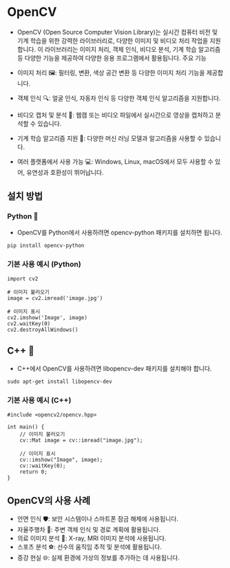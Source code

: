 # OpenCV
- OpenCV (Open Source Computer Vision Library)는 실시간 컴퓨터 비전 및 기계 학습을 위한 강력한 라이브러리로, 다양한 이미지 및 비디오 처리 작업을 지원합니다. 이 라이브러리는 이미지 처리, 객체 인식, 비디오 분석, 기계 학습 알고리즘 등 다양한 기능을 제공하여 다양한 응용 프로그램에서 활용됩니다.
주요 기능

- 이미지 처리 🖼️: 필터링, 변환, 색상 공간 변환 등 다양한 이미지 처리 기능을 제공합니다.
- 객체 인식 🔍: 얼굴 인식, 자동차 인식 등 다양한 객체 인식 알고리즘을 지원합니다.
- 비디오 캡처 및 분석 🎥: 웹캠 또는 비디오 파일에서 실시간으로 영상을 캡처하고 분석할 수 있습니다.
- 기계 학습 알고리즘 지원 🤖: 다양한 머신 러닝 모델과 알고리즘을 사용할 수 있습니다.
- 여러 플랫폼에서 사용 가능 💻: Windows, Linux, macOS에서 모두 사용할 수 있어, 유연성과 호환성이 뛰어납니다.

## 설치 방법
### Python 🐍

- OpenCV를 Python에서 사용하려면 opencv-python 패키지를 설치하면 됩니다.
```
pip install opencv-python

```

### 기본 사용 예시 (Python)

```
import cv2

# 이미지 불러오기
image = cv2.imread('image.jpg')

# 이미지 표시
cv2.imshow('Image', image)
cv2.waitKey(0)
cv2.destroyAllWindows()

```

## C++ 🚀
- C++에서 OpenCV를 사용하려면 libopencv-dev 패키지를 설치해야 합니다. 

```
sudo apt-get install libopencv-dev

```

### 기본 사용 예시 (C++)
```
#include <opencv2/opencv.hpp>

int main() {
    // 이미지 불러오기
    cv::Mat image = cv::imread("image.jpg");

    // 이미지 표시
    cv::imshow("Image", image);
    cv::waitKey(0);
    return 0;
}

```

## OpenCV의 사용 사례

- 안면 인식 🛡️: 보안 시스템이나 스마트폰 잠금 해제에 사용됩니다.
- 자율주행차 🚗: 주변 객체 인식 및 경로 계획에 활용됩니다.
- 의료 이미지 분석 🏥: X-ray, MRI 이미지 분석에 사용됩니다.
- 스포츠 분석 ⚽: 선수의 움직임 추적 및 분석에 활용됩니다.
- 증강 현실 🌐: 실제 환경에 가상의 정보를 추가하는 데 사용됩니다.